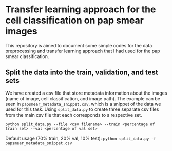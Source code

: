 # Transfer learning approach for the cell classification on pap smear images
This repository is aimed to document some simple codes for the data preprocessing and transfer learning approach that I had used for the pap smear classification.

## Split the data into the train, validation, and test sets
We have created a csv file that store metadata information about the images (name of image, cell classification, and image path). The example can be seen in `papsmear_metadata_snippet.csv`, which is a snippet of the data we used for this task. Using `split_data.py` to create three separate csv files from the main csv file that each corresponds to a respective set.

`python split_data.py --file <csv filename> --train <percentage of train set> --val <percentage of val set>` 

Default usage (70% train, 20% val, 10% test): `python split_data.py -f papsmear_metadata_snippet.csv` 
